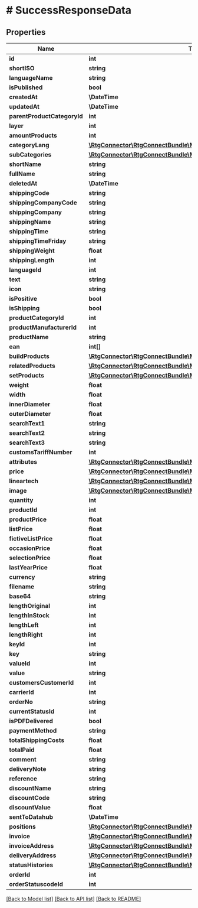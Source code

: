 # # SuccessResponseData

## Properties

Name | Type | Description | Notes
------------ | ------------- | ------------- | -------------
**id** | **int** |  | [optional]
**shortISO** | **string** |  | [optional]
**languageName** | **string** |  | [optional]
**isPublished** | **bool** |  | [optional]
**createdAt** | **\DateTime** |  | [optional]
**updatedAt** | **\DateTime** |  | [optional]
**parentProductCategoryId** | **int** |  | [optional]
**layer** | **int** |  | [optional]
**amountProducts** | **int** |  | [optional]
**categoryLang** | [**\RtgConnector\RtgConnectBundle\Model\CategoryCategoryLangInner[]**](CategoryCategoryLangInner.md) |  | [optional]
**subCategories** | [**\RtgConnector\RtgConnectBundle\Model\CategorySubCategoriesInner[]**](CategorySubCategoriesInner.md) |  | [optional]
**shortName** | **string** |  | [optional]
**fullName** | **string** |  | [optional]
**deletedAt** | **\DateTime** |  | [optional]
**shippingCode** | **string** |  | [optional]
**shippingCompanyCode** | **string** |  | [optional]
**shippingCompany** | **string** |  | [optional]
**shippingName** | **string** |  | [optional]
**shippingTime** | **string** |  | [optional]
**shippingTimeFriday** | **string** |  | [optional]
**shippingWeight** | **float** |  | [optional]
**shippingLength** | **int** |  | [optional]
**languageId** | **int** |  | [optional]
**text** | **string** |  | [optional]
**icon** | **string** |  | [optional]
**isPositive** | **bool** |  | [optional]
**isShipping** | **bool** |  | [optional]
**productCategoryId** | **int** |  | [optional]
**productManufacturerId** | **int** |  | [optional]
**productName** | **string** |  | [optional]
**ean** | **int[]** |  | [optional]
**buildProducts** | [**\RtgConnector\RtgConnectBundle\Model\ProductDataBuildProducts[]**](ProductDataBuildProducts.md) |  | [optional]
**relatedProducts** | [**\RtgConnector\RtgConnectBundle\Model\ProductDataRelatedProducts[]**](ProductDataRelatedProducts.md) |  | [optional]
**setProducts** | [**\RtgConnector\RtgConnectBundle\Model\ProductDataSetProducts[]**](ProductDataSetProducts.md) |  | [optional]
**weight** | **float** |  | [optional]
**width** | **float** |  | [optional]
**innerDiameter** | **float** |  | [optional]
**outerDiameter** | **float** |  | [optional]
**searchText1** | **string** |  | [optional]
**searchText2** | **string** |  | [optional]
**searchText3** | **string** |  | [optional]
**customsTariffNumber** | **int** |  | [optional]
**attributes** | [**\RtgConnector\RtgConnectBundle\Model\ProductAttribute[]**](ProductAttribute.md) |  | [optional]
**price** | [**\RtgConnector\RtgConnectBundle\Model\ProductDataPrice**](ProductDataPrice.md) |  | [optional]
**lineartech** | [**\RtgConnector\RtgConnectBundle\Model\ProductDataLineartech**](ProductDataLineartech.md) |  | [optional]
**image** | [**\RtgConnector\RtgConnectBundle\Model\ProductDataImage**](ProductDataImage.md) |  | [optional]
**quantity** | **int** |  | [optional]
**productId** | **int** |  | [optional]
**productPrice** | **float** |  | [optional]
**listPrice** | **float** |  | [optional]
**fictiveListPrice** | **float** |  | [optional]
**occasionPrice** | **float** |  | [optional]
**selectionPrice** | **float** |  | [optional]
**lastYearPrice** | **float** |  | [optional]
**currency** | **string** |  | [optional]
**filename** | **string** |  | [optional]
**base64** | **string** |  | [optional]
**lengthOriginal** | **int** |  | [optional]
**lengthInStock** | **int** |  | [optional]
**lengthLeft** | **int** |  | [optional]
**lengthRight** | **int** |  | [optional]
**keyId** | **int** |  | [optional]
**key** | **string** |  | [optional]
**valueId** | **int** |  | [optional]
**value** | **string** |  | [optional]
**customersCustomerId** | **int** |  | [optional]
**carrierId** | **int** |  | [optional]
**orderNo** | **string** |  | [optional]
**currentStatusId** | **int** |  | [optional]
**isPDFDelivered** | **bool** |  | [optional]
**paymentMethod** | **string** |  | [optional]
**totalShippingCosts** | **float** |  | [optional]
**totalPaid** | **float** |  | [optional]
**comment** | **string** |  | [optional]
**deliveryNote** | **string** |  | [optional]
**reference** | **string** |  | [optional]
**discountName** | **string** |  | [optional]
**discountCode** | **string** |  | [optional]
**discountValue** | **float** |  | [optional]
**sentToDatahub** | **\DateTime** |  | [optional]
**positions** | [**\RtgConnector\RtgConnectBundle\Model\OrderDetailPosition[]**](OrderDetailPosition.md) |  | [optional]
**invoice** | [**\RtgConnector\RtgConnectBundle\Model\OrderDetailInvoice**](OrderDetailInvoice.md) |  | [optional]
**invoiceAddress** | [**\RtgConnector\RtgConnectBundle\Model\OrderDetailInvoiceAddress**](OrderDetailInvoiceAddress.md) |  | [optional]
**deliveryAddress** | [**\RtgConnector\RtgConnectBundle\Model\OrderDetailDeliveryAddress**](OrderDetailDeliveryAddress.md) |  | [optional]
**statusHistories** | [**\RtgConnector\RtgConnectBundle\Model\OrderDetailStatusHistoryEntry[]**](OrderDetailStatusHistoryEntry.md) |  | [optional]
**orderId** | **int** |  | [optional]
**orderStatuscodeId** | **int** |  | [optional]

[[Back to Model list]](../../README.md#models) [[Back to API list]](../../README.md#endpoints) [[Back to README]](../../README.md)
